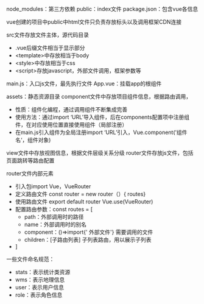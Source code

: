 node_modules：第三方依赖
public：index文件
package.json：包含vue各信息

vue创建的项目中public中html文件只负责存放标头以及调用框架CDN连接

src文件存放文件主体，源代码目录
- .vue后缀文件相当于显示部分
- \<template>中存放相当于body
- \<style>中存放相当于css
- \<script>存放javascript，外部文件调用，框架参数等

main.js：入口js文件，最先执行文件
App.vue：挂载app的根组件

assets：静态资源目录
component文件中存放项目组件信息，根据路由调用，
- 性质：组件化编程，通过调用组件不断集成完善
- 使用方法：通过import ‘URL’导入组件，后在components配置项中注册组件，在对应使用位置直接使用组件（局部注册）
- 在main.js引入组件为全局注册import ‘URL’引入，Vue.component(’组件名‘，组件对象)

view文件中存放视图信息，根据文件层级关系分级
router文件存放js文件，包括页面跳转等路由配置

router文件内部元素
- 引入包import Vue，VueRouter
- 定义路由文件 const router = new router（）{ routes} 
- 使用路由文件 export default router Vue.use(VueRouter)
- 配置路由参数：const routes = \[
	- path：外部调用时的路径
	- name：外部调用时的别名
	- component：()=>import{' 外部文件'} 需要调用的文件
	- children：\[子路由列表] 子列表路由，用以展示子列表
- ]
	


一些文件命名规范：
- stats：表示统计类资源
- wms：表示地理信息
- user：表示用户信息
- role：表示角色信息